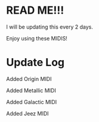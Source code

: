 # READ ME!!!
I will be updating this every 2 days.

Enjoy using these MIDIS!
# Update Log
Added Origin MIDI

Added Metallic MIDI

Added Galactic MIDI

Added Jeez MIDI
